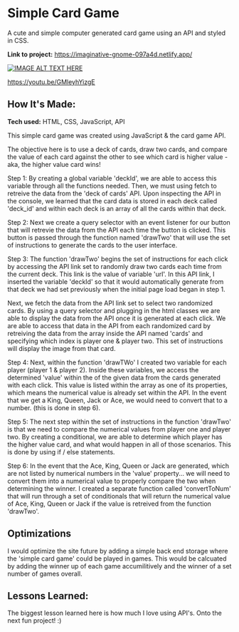# <b>Simple Card Game</b>
A cute and simple computer generated card game using an API and styled in CSS.

**Link to project:** https://imaginative-gnome-097a4d.netlify.app/

[![IMAGE ALT TEXT HERE](https://img.youtube.com/vi/GMleyhYizgE/0.jpg)](https://www.youtube.com/watch?v=GMleyhYizgE)

https://youtu.be/GMleyhYizgE

## How It's Made:

**Tech used:** HTML, CSS, JavaScript, API

This simple card game was created using JavaScript & the card game API.

The objective here is to use a deck of cards, draw two cards, and compare the value of each card against the other to see which card is higher value - aka, the higher value card wins!

Step 1: 
By creating a global variable 'deckId', we are able to access this variable through all the functions needed. Then, we must using fetch to retreive the data from the 'deck of cards' API. Upon inspecting the API in the console, we learned that the card data is stored in each deck called 'deck_id' and within each deck is an array of all the cards within that deck.

Step 2:
Next we create a query selector with an event listener for our button that will retrevie the data from the API each time the button is clicked. This button is passed through the function named 'drawTwo' that will use the set of instructions to generate the cards to the user interface. 

Step 3: 
The function 'drawTwo' begins the set of instructions for each click by accessing the API link set to randomly draw two cards each time from the current deck. This link is the value of variable 'url'. In this API link, I inserted the variable 'deckId' so that it would automatically generate from that deck we had set previously when the initial page load began in step 1.

Next, we fetch the data from the API link set to select two randomized cards. By using a query selector and plugging in the html classes we are able to display the data from the API once it is generated at each click. We are able to access that data in the API from each randomized card by retreiving the data from the array inside the API named 'cards' and specifying which index is player one & player two. This set of instructions will display the image from that card.

Step 4:
Next, within the function 'drawTWo' I created two variable for each player (player 1 & player 2). Inside these variables, we access the determined 'value' within the of the given data from the cards generated with each click. This value is listed within the array as one of its properties, which means the numerical value is already set within the API. In the event that we get a King, Queen, Jack or Ace, we would need to convert that to a number. (this is done in step 6).

Step 5:
The next step within the set of instructions in the function 'drawTwo' is that we need to compare the numerical values from player one and player two. By creating a conditional, we are able to determine which player has the higher value card, and what would happen in all of those scenarios. This is done by using if / else statements.

Step 6:
In the event that the Ace, King, Queen or Jack are generated, which are not listed by numerical numbers in the 'value' property... we will need to convert them into a numerical value to properly compare the two when determining the winner. I created a separate function called 'convertToNum' that will run through a set of conditionals that will return the numerical value of Ace, King, Queen or Jack if the value is retreived from the function 'drawTwo'. 



## Optimizations

I would optimize the site future by adding a simple back end storage where the 'simple card game' could be played in games. This would be calcuated by adding the winner up of each game accumilitively and the winner of a set number of games overall. 


## Lessons Learned:

The biggest lesson learned here is how much I love using API's. Onto the next fun project! :)


